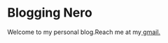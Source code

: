 Blogging Nero
=========

Welcome to my personal blog.Reach me at my[ gmail.](mailto:nero.hu2011@gmail.com "Nero Hu")
